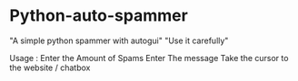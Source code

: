 # Python-auto-spammer

"A simple python spammer with autogui"
"Use it carefully"


Usage : 
Enter the Amount of Spams
Enter The message 
Take the cursor to the website / chatbox
